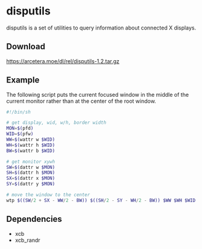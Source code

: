 disputils
=========

disputils is a set of utilities to query information about connected X
displays.

Download
--------

https://arcetera.moe/dl/rel/disputils-1.2.tar.gz

Example
-------

The following script puts the current focused window in the middle of the
current monitor rather than at the center of the root window.

```bash
#!/bin/sh

# get display, wid, w/h, border width
MON=$(pfd)
WID=$(pfw)
WW=$(wattr w $WID)
WH=$(wattr h $WID)
BW=$(wattr b $WID)

# get monitor xywh
SW=$(dattr w $MON)
SH=$(dattr h $MON)
SX=$(dattr x $MON)
SY=$(dattr y $MON)

# move the window to the center
wtp $((SW/2 + SX - WW/2 - BW)) $((SH/2 - SY - WH/2 - BW)) $WW $WH $WID
```

Dependencies
------------

* xcb
* xcb_randr

